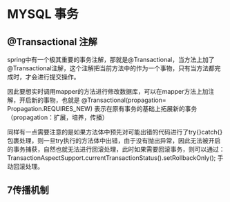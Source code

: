 # MYSQL 事务

## @Transactional 注解

spring中有一个极其重要的事务注解，那就是@Transactional，当方法上加了@Transactional注解，这个注解把当前方法中的作为一个事物，只有当方法都完成时，才会进行提交操作。

因此要想实时调用mapper的方法进行修改数据库，可以在mapper方法上加注解，开启新的事物，也就是
@Transactional(propagation= Propagation.REQUIRES_NEW) 表示在原有事务的基础上拓展新的事务（propagation：扩展，培养，传播）

同样有一点需要注意的是如果方法体中预先对可能出错的代码进行了try{}catch{}包裹处理，则一旦try执行的方法体中出错，由于没有抛出异常，因此无法被开启的事务捕获，自然也就无法进行回滚处理，此时如果需要回滚事务，则可以通过：
TransactionAspectSupport.currentTransactionStatus().setRollbackOnly();
手动回滚处理。

## 7传播机制

